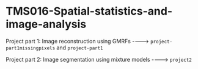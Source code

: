 # TMS016-Spatial-statistics-and-image-analysis

Project part 1: Image reconstruction using GMRFs ----> `project-part1missingpixels` and  `project-part1`

Project part 2: Image segmentation using mixture models ----> `project2`


